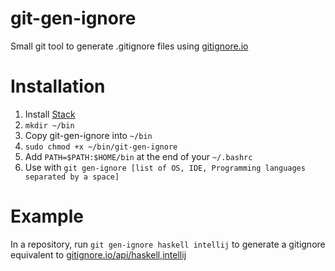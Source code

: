# git-gen-ignore
Small git tool to generate .gitignore files using [gitignore.io](http://www.gitignore.io/)

# Installation

1. Install [Stack](https://docs.haskellstack.org/en/stable/README/)
2. `mkdir ~/bin`
3. Copy git-gen-ignore into `~/bin`
4. `sudo chmod +x ~/bin/git-gen-ignore`
5. Add `PATH=$PATH:$HOME/bin` at the end of your `~/.bashrc`
6. Use with `git gen-ignore [list of OS, IDE, Programming languages separated by a space]`

# Example
In a repository, run `git gen-ignore haskell intellij` to generate a gitignore equivalent to [gitignore.io/api/haskell,intellij](https://www.gitignore.io/api/haskell,intellij)
